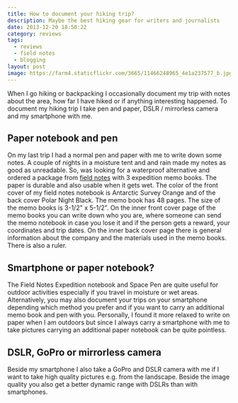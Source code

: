 ```yaml
---
title: How to document your hiking trip?
description: Maybe the best hiking gear for writers and journalists
date: 2013-12-20 18:50:22
category: reviews
tags:
  - reviews
  - field notes
  - blogging
layout: post
image: https://farm4.staticflickr.com/3665/11466248965_4e1a237577_b.jpg
---
```



When I go hiking or backpacking I occasionally document my trip with notes about the area, how far I have hiked or if anything interesting happened. To document my hiking trip I take pen and paper, DSLR / mirrorless camera and my smartphone with me.

<amp-img src="https://farm4.staticflickr.com/3665/11466248965_4e1a237577_b.jpg" layout="responsive" width="1024" height="683" alt="Field Notes Expedition review"></amp-img>

<!--more-->


## Paper notebook and pen
On my last trip I had a normal pen and paper with me to write down some notes. A couple of nights in a moisture tent and and rain made my notes as good as unreadable. So, was looking for a waterproof alternative and ordered a package from <a href="http://fieldnotesbrand.com/colors/expedition/" target="_blank">field notes</a> with 3 expedition memo books. The paper is durable and also usable when it gets wet. The color of the front cover of my field notes notebook is Antarctic Survey Orange and of the back cover Polar Night Black. The memo book has 48 pages. The size of the memo books is 3-1/2" x 5-1/2". On the inner front cover page of the memo books you can write down who you are, where someone can send the memo notebook in case you lose it and if the person gets a reward, your coordinates and trip dates. On the inner back cover page there is general information about the company and the materials used in the memo books. There is also a ruler.

## Smartphone or paper notebook?
The Field Notes Expedition notebook and Space Pen are quite useful for outdoor activities especially if you travel in moisture or wet areas. Alternatively, you may also document your trips on your smartphone depending which method you prefer and if you want to carry an additional memo book and pen with you. Personally, I found it more relaxed to write on paper when I am outdoors but since I always carry a smartphone with me to take pictures carrying an additional paper notebook can be quite pointless.

## DSLR, GoPro or mirrorless camera
Beside my smartphone I also take a GoPro and DSLR camera with me if I want to take high quality pictures e.g. from the landscape. Beside the image quality you also get a better dynamic range with DSLRs than with smartphones.

<br>
<script src="//z-na.amazon-adsystem.com/widgets/onejs?MarketPlace=US&adInstanceId=cc781bfd-577f-4efb-9da6-75cb9fc7d1c2"></script>
<br>
